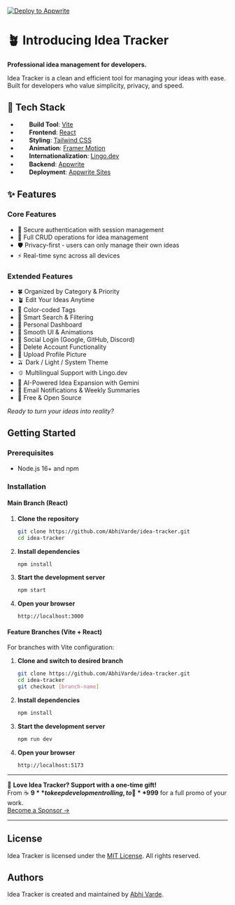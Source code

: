 [![Deploy to Appwrite](https://img.shields.io/badge/Deploy%20to-Appwrite-f02e65?style=for-the-badge&logo=appwrite&logoColor=f02e65&labelColor=1d1d1d)](https://cloud.appwrite.io/console)

# 🪴 Introducing Idea Tracker

**Professional idea management for developers.**

Idea Tracker is a clean and efficient tool for managing your ideas with ease. Built for developers who value simplicity, privacy, and speed.

## 🚀 Tech Stack
- <img src="https://vitejs.dev/logo.svg" width="16" height="16" style="vertical-align: middle; margin-right: 6px;" /> **Build Tool**: [Vite](https://vitejs.dev/)
- <img src="https://react.dev/favicon.ico" width="16" height="16" style="vertical-align: middle; margin-right: 6px;" /> **Frontend**: [React](https://react.dev/)
- <img src="https://tailwindcss.com/favicons/favicon-32x32.png" width="16" height="16" style="vertical-align: middle; margin-right: 6px;" /> **Styling**: [Tailwind CSS](https://tailwindcss.com/)
- <img src="https://app.framerstatic.com/favicon-light@2x-HMWCNIXJ.png" width="16" height="16" style="vertical-align: middle; margin-right: 6px;" /> **Animation**: [Framer Motion](https://www.framer.com/motion/)
- <img src="https://lingo.dev/favicon.ico" width="16" height="16" style="vertical-align: middle; margin-right: 6px;" /> **Internationalization**: [Lingo.dev](https://lingo.dev/)
- <img src="https://appwrite.io/images/logos/logo.svg" width="16" height="16" style="vertical-align: middle; margin-right: 6px;" /> **Backend**: [Appwrite](https://appwrite.io/)
- <img src="https://appwrite.io/images/logos/logo.svg" width="16" height="16" style="vertical-align: middle; margin-right: 6px;" /> **Deployment**: [Appwrite Sites](https://appwrite.io/products/sites)

## ✨ Features

### Core Features
- 🔐 Secure authentication with session management
- 📝 Full CRUD operations for idea management
- 🛡️ Privacy-first - users can only manage their own ideas
- ⚡ Real-time sync across all devices

###  Extended Features  
- 🍀 Organized by Category & Priority
- 🪴 Edit Your Ideas Anytime
- 🥬 Color-coded Tags 
- 🥒 Smart Search & Filtering 
- 🌱 Personal Dashboard
- 🧩 Smooth UI & Animations
- 🥦 Social Login (Google, GitHub, Discord)
- 🌾 Delete Account Functionality
- 🫛 Upload Profile Picture
- 🫒 Dark / Light / System Theme
- 🫑 Multilingual Support with Lingo.dev
- 🤖 AI-Powered Idea Expansion with Gemini
- 📧 Email Notifications & Weekly Summaries
- 💚 Free & Open Source

*Ready to turn your ideas into reality?*

## Getting Started
### Prerequisites
- Node.js 16+ and npm

### Installation

#### Main Branch (React)
1. **Clone the repository**
   ```bash
   git clone https://github.com/AbhiVarde/idea-tracker.git
   cd idea-tracker
   ```

2. **Install dependencies**
   ```bash
   npm install
   ```

3. **Start the development server**
   ```bash
   npm start
   ```

4. **Open your browser**
   ```
   http://localhost:3000
   ```

#### Feature Branches (Vite + React)
For branches with Vite configuration:

1. **Clone and switch to desired branch**
   ```bash
   git clone https://github.com/AbhiVarde/idea-tracker.git
   cd idea-tracker
   git checkout [branch-name]
   ```

2. **Install dependencies**
   ```bash
   npm install
   ```

3. **Start the development server**
   ```bash
   npm run dev
   ```

4. **Open your browser**
   ```
   http://localhost:5173
   ```

---
💖 **Love Idea Tracker? Support with a one-time gift!**  
From ☕ **$9** to keep development rolling, to 🚀 **$999** for a full promo of your work.  
[Become a Sponsor →](https://github.com/sponsors/AbhiVarde)

---

## License
Idea Tracker is licensed under the [MIT License](http://choosealicense.com/licenses/mit/). All rights reserved.

## Authors
Idea Tracker is created and maintained by [Abhi Varde](https://www.abhivarde.in/).
